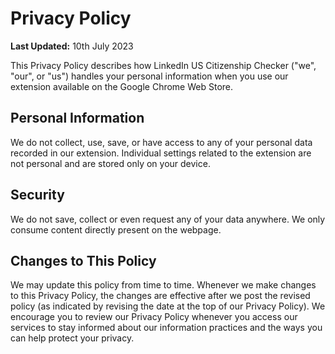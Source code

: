 # Privacy Policy

**Last Updated:** 10th July 2023

This Privacy Policy describes how LinkedIn US Citizenship Checker  ("we", "our", or "us") handles your personal information when you use our extension available on the Google Chrome Web Store.

## Personal Information

We do not collect, use, save, or have access to any of your personal data recorded in our extension. Individual settings related to the extension are not personal and are stored only on your device.

## Security

We do not save, collect or even request any of your data anywhere. We only consume content directly present on the webpage.

## Changes to This Policy

We may update this policy from time to time. Whenever we make changes to this Privacy Policy, the changes are effective after we post the revised policy (as indicated by revising the date at the top of our Privacy Policy). We encourage you to review our Privacy Policy whenever you access our services to stay informed about our information practices and the ways you can help protect your privacy.
